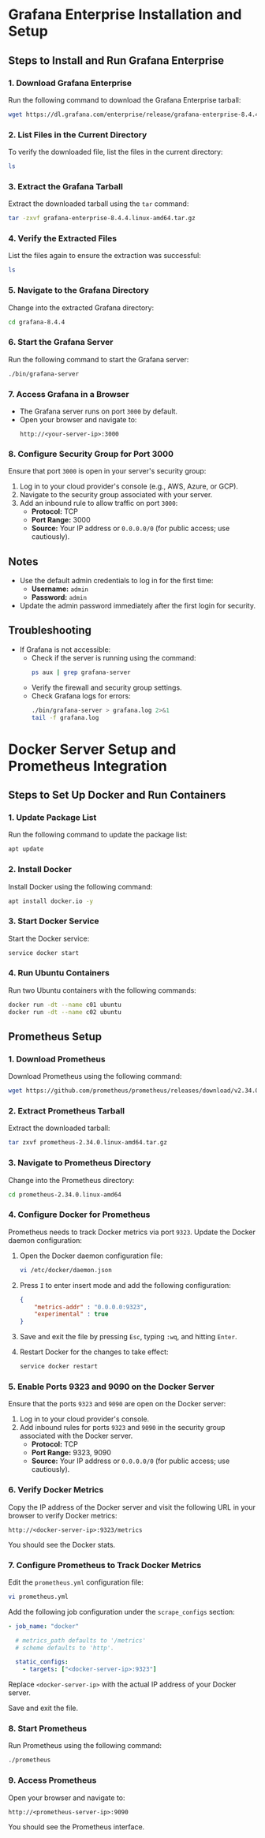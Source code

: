 # Grafana Enterprise Installation and Setup

## Steps to Install and Run Grafana Enterprise

### 1. Download Grafana Enterprise
Run the following command to download the Grafana Enterprise tarball:
```bash
wget https://dl.grafana.com/enterprise/release/grafana-enterprise-8.4.4.linux-amd64.tar.gz
```

### 2. List Files in the Current Directory
To verify the downloaded file, list the files in the current directory:
```bash
ls
```

### 3. Extract the Grafana Tarball
Extract the downloaded tarball using the `tar` command:
```bash
tar -zxvf grafana-enterprise-8.4.4.linux-amd64.tar.gz
```

### 4. Verify the Extracted Files
List the files again to ensure the extraction was successful:
```bash
ls
```

### 5. Navigate to the Grafana Directory
Change into the extracted Grafana directory:
```bash
cd grafana-8.4.4
```

### 6. Start the Grafana Server
Run the following command to start the Grafana server:
```bash
./bin/grafana-server
```

### 7. Access Grafana in a Browser
- The Grafana server runs on port `3000` by default.
- Open your browser and navigate to:
  ```
  http://<your-server-ip>:3000
  ```

### 8. Configure Security Group for Port 3000
Ensure that port `3000` is open in your server's security group:
1. Log in to your cloud provider's console (e.g., AWS, Azure, or GCP).
2. Navigate to the security group associated with your server.
3. Add an inbound rule to allow traffic on port `3000`:
   - **Protocol:** TCP
   - **Port Range:** 3000
   - **Source:** Your IP address or `0.0.0.0/0` (for public access; use cautiously).

## Notes
- Use the default admin credentials to log in for the first time:
  - **Username:** `admin`
  - **Password:** `admin`
- Update the admin password immediately after the first login for security.

## Troubleshooting
- If Grafana is not accessible:
  - Check if the server is running using the command:
    ```bash
    ps aux | grep grafana-server
    ```
  - Verify the firewall and security group settings.
  - Check Grafana logs for errors:
    ```bash
    ./bin/grafana-server > grafana.log 2>&1
    tail -f grafana.log
    ```

# Docker Server Setup and Prometheus Integration

## Steps to Set Up Docker and Run Containers

### 1. Update Package List
Run the following command to update the package list:
```bash
apt update
```

### 2. Install Docker
Install Docker using the following command:
```bash
apt install docker.io -y
```

### 3. Start Docker Service
Start the Docker service:
```bash
service docker start
```

### 4. Run Ubuntu Containers
Run two Ubuntu containers with the following commands:
```bash
docker run -dt --name c01 ubuntu
docker run -dt --name c02 ubuntu
```

## Prometheus Setup

### 1. Download Prometheus
Download Prometheus using the following command:
```bash
wget https://github.com/prometheus/prometheus/releases/download/v2.34.0/prometheus-2.34.0.linux-amd64.tar.gz
```

### 2. Extract Prometheus Tarball
Extract the downloaded tarball:
```bash
tar zxvf prometheus-2.34.0.linux-amd64.tar.gz
```

### 3. Navigate to Prometheus Directory
Change into the Prometheus directory:
```bash
cd prometheus-2.34.0.linux-amd64
```

### 4. Configure Docker for Prometheus
Prometheus needs to track Docker metrics via port `9323`. Update the Docker daemon configuration:

1. Open the Docker daemon configuration file:
   ```bash
   vi /etc/docker/daemon.json
   ```

2. Press `I` to enter insert mode and add the following configuration:
   ```json
   {
       "metrics-addr" : "0.0.0.0:9323",
       "experimental" : true
   }
   ```

3. Save and exit the file by pressing `Esc`, typing `:wq`, and hitting `Enter`.

4. Restart Docker for the changes to take effect:
   ```bash
   service docker restart
   ```

### 5. Enable Ports 9323 and 9090 on the Docker Server
Ensure that the ports `9323` and `9090` are open on the Docker server:
1. Log in to your cloud provider's console.
2. Add inbound rules for ports `9323` and `9090` in the security group associated with the Docker server.
   - **Protocol:** TCP
   - **Port Range:** 9323, 9090
   - **Source:** Your IP address or `0.0.0.0/0` (for public access; use cautiously).

### 6. Verify Docker Metrics
Copy the IP address of the Docker server and visit the following URL in your browser to verify Docker metrics:
```
http://<docker-server-ip>:9323/metrics
```
You should see the Docker stats.

### 7. Configure Prometheus to Track Docker Metrics
Edit the `prometheus.yml` configuration file:
```bash
vi prometheus.yml
```

Add the following job configuration under the `scrape_configs` section:
```yaml
- job_name: "docker"

  # metrics_path defaults to '/metrics'
  # scheme defaults to 'http'.

  static_configs:
    - targets: ["<docker-server-ip>:9323"]
```
Replace `<docker-server-ip>` with the actual IP address of your Docker server.

Save and exit the file.

### 8. Start Prometheus
Run Prometheus using the following command:
```bash
./prometheus
```

### 9. Access Prometheus
Open your browser and navigate to:
```
http://<prometheus-server-ip>:9090
```
You should see the Prometheus interface.